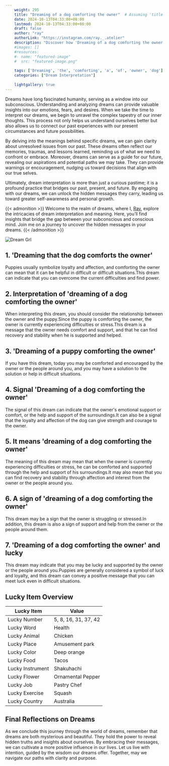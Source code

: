 ```yaml
---
    weight: 295
    title: "Dreaming of a dog comforting the owner"  # Assuming 'title' column exists
    date: 2024-10-13T04:33:00+08:00
    lastmod: 2024-10-13T04:33:00+08:00
    draft: false
    author: "ray"
    authorLink: "https://instagram.com/ray._.atelier"
    description: "Discover how 'Dreaming of a dog comforting the owner' can interpret your future and uncover its significant meanings in your life."
    #images: []
    #resources:
    #- name: "featured-image"
    #  src: "featured-image.png"
    
    tags: ['Dreaming', 'the', 'comforting', 'a', 'of', 'owner', 'dog']
    categories: ["Dream Interpretation"]
    
    lightgallery: true
---
```

    
Dreams have long fascinated humanity, serving as a window into our subconscious. Understanding and analyzing dreams can provide valuable insights into our emotions, fears, and desires. When we take the time to interpret our dreams, we begin to unravel the complex tapestry of our inner thoughts. This process not only helps us understand ourselves better but also allows us to connect our past experiences with our present circumstances and future possibilities.

By delving into the meanings behind specific dreams, we can gain clarity about unresolved issues from our past. These dreams often reflect our memories, traumas, and lessons learned, reminding us of what we need to confront or embrace. Moreover, dreams can serve as a guide for our future, revealing our aspirations and potential paths we may take. They can provide warnings or encouragement, nudging us toward decisions that align with our true selves.

Ultimately, dream interpretation is more than just a curious pastime; it is a profound practice that bridges our past, present, and future. By engaging with our dreams, we can unlock the hidden messages they carry, leading us toward greater self-awareness and personal growth.

{{< admonition >}}
Welcome to the realm of dreams, where I, [Ray](https://instagram.com/ray._.atelier), explore the intricacies of dream interpretation and meaning. Here, you’ll find insights that bridge the gap between your subconscious and conscious mind. Join me on a journey to uncover the hidden messages in your dreams.
{{< /admonition >}}

![Dream Grl](https://cdn.pixabay.com/photo/2017/11/02/03/35/gothic-2910057_1280.jpg "Dream Grl")

## 1. 'Dreaming that the dog comforts the owner'
Puppies usually symbolize loyalty and affection, and comforting the owner can mean that it can be helpful in difficult or difficult situations.This dream can indicate that you can overcome the current difficulties and find power.

## 2. Interpretation of 'dreaming of a dog comforting the owner'
When interpreting this dream, you should consider the relationship between the owner and the puppy.Since the puppy is comforting the owner, the owner is currently experiencing difficulties or stress.This dream is a message that the owner needs comfort and support, and that he can find recovery and stability when he is supported and helped.

## 3. 'Dreaming of a puppy comforting the owner'
If you have this dream, today you may be comforted and encouraged by the owner or the people around you, and you may have a solution to the solution or help in difficult situations.

## 4. Signal 'Dreaming of a dog comforting the owner'
The signal of this dream can indicate that the owner's emotional support or comfort, or the help and support of the surroundings.It can also be a signal that the loyalty and affection of the dog can give strength and courage to the owner.

## 5. It means 'dreaming of a dog comforting the owner'
The meaning of this dream may mean that when the owner is currently experiencing difficulties or stress, he can be comforted and supported through the help and support of his surroundings.It may also mean that you can find recovery and stability through affection and interest from the owner or the people around you.

## 6. A sign of 'dreaming of a dog comforting the owner'
This dream may be a sign that the owner is struggling or stressed.In addition, this dream is also a sign of support and help from the owner or the people around them.

## 7. 'Dreaming of a dog comforting the owner' and lucky
This dream may indicate that you may be lucky and supported by the owner or the people around you.Puppies are generally considered a symbol of luck and loyalty, and this dream can convey a positive message that you can meet luck even in difficult situations.

## Lucky Item Overview
| Lucky Item          | Value              |
|---------------|--------------------|
| Lucky Number        | 5, 8, 16, 31, 37, 42  |
| Lucky Word          | Health |
| Lucky Animal        | Chicken |
| Lucky Place         | Amusement park     |
| Lucky Color         | Deep orange     |
| Lucky Food          | Tacos      |
| Lucky Instrument    | Shakuhachi |
| Lucky Flower        | Ornamental Pepper    |
| Lucky Job           | Pastry Chef       |
| Lucky Exercise      | Squash  |
| Lucky Country       | Australia    |


##  Final Reflections on Dreams

As we conclude this journey through the world of dreams, remember that dreams are both mysterious and beautiful. They hold the power to reveal hidden truths and insights about ourselves. By embracing their messages, we can cultivate a more positive influence in our lives. Let us live with intention, guided by the wisdom our dreams offer. Together, may we navigate our paths with clarity and purpose.
